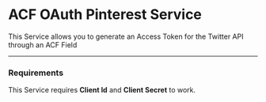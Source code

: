 # ACF OAuth Pinterest Service

This Service allows you to generate an Access Token for the Twitter API through an ACF Field

------------------

### Requirements

This Service requires  __Client Id__ and __Client Secret__ to work.
